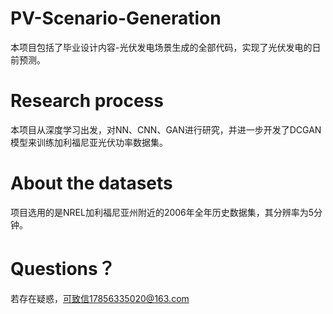 # PV-Scenario-Generation
本项目包括了毕业设计内容-光伏发电场景生成的全部代码，实现了光伏发电的日前预测。
# Research process
本项目从深度学习出发，对NN、CNN、GAN进行研究，并进一步开发了DCGAN模型来训练加利福尼亚光伏功率数据集。
# About the datasets
项目选用的是NREL加利福尼亚州附近的2006年全年历史数据集，其分辨率为5分钟。
# Questions？
若存在疑惑，可致信17856335020@163.com
